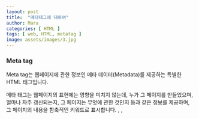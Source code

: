 ```yaml
---
layout: post
title:  "메타태그에 대하여"
author: Mara
categories: [ HTML ]
tags: [ web, HTML, metatag ]
image: assets/images/3.jpg
---
```

### Meta tag

Meta tag는 웹페이지에 관한 정보인 메타 데이터(Metadata)를 제공하는 특별한 HTML 태그입니다.

메타 태그는 웹페이지의 표현에는 영향을 미치지 않는데, 누가 그 페이지를 만들었으며, 얼마나 자주 갱신되는지, 그 페이지는 무엇에 관한 것인지 등과 같은 정보를 제공하며, 그 페이지의 내용을 함축적인 키워드로 표시합니다.  <base>, <link>, <script>, <style>, <title> 요소와 같은 다른 메타데이터 관련 요소들이 나타낼 수 없는 다양한 종류의 메타데이터를 제공할 때 사용되며, 이렇게 제공된 정보는 브라우저나 검색 엔진, 다른 웹 서비스에서 사용하게 됩니다.

메타태그는 반드시 <head>태그안에 쓰여야 하며 비어있는 요소 (empty element)로서 닫는 태그가 없습니다.
HTML에서는 <meta> 태그를 닫지 않지만, XHTML에서는 다음과 같이 반드시 태그를 닫아야만 합니다.

``
<meta charset="UTF-8" />
``

<meta charset>, <meta http-equiv>인 경우 <head> 안에 쓰고,  http-equiv가 인코딩 선언이 아닌 경우 <head> 내의 <noscript> 요소도 가능합니다. 만약 name 속성이나 http-equiv 속성이 명시되었다면 반드시 content 속성도 함께 명시되어야 하며, 반대로 두 속성이 명시되지 않았다면 content 속성 또한 명시될 수 없습니다.

HTML5에서는 <meta> 요소를 통해 웹 페이지에서 사용자가 볼 수 있는 영역인 뷰포트(viewport)를 제어할 수 있도록 name 속성에 viewport 속성값을 제공하고 있습니다.

일반적으로 아래와 같은 형태를 가지며 각 META 엘레멘트는 특성과 값의 짝으로 명시됩니다.
name 애트리뷰트는 특성을 지정하고 content 애트리뷰트는 그 특성의 값을 지정합니다.

<meta 속성="값" content="내용" />

[종류]

+ HTTP-Equivalent META Information
-서버측 환경설정과 관련된 정보를 싣고 있다.
-encoding, cashe 등 사용자 브라우저(user agent)의 구동 환경 정보를 담고 있다.


+ Arbitrary User-Specified META Information
-사용자와 관련된 정보를 표시한다.(인덱스를 위한 키워드 정보, 제작자 정보 등)


[속성형식]
charset : 페이지의 문자 인코딩을 선언합니다. 문자 인코딩의 표준 IANA MIME 이름을 값으로 가져야 합니다. 표준안은 특정 인코딩을 요구하지 않지만, 대신 다음을 제안합니다.
-UTF-8을 권장합니다.
-보안 위협을 방지하기 위해, ASCII와 호환되지 않는 인코딩을 사용하지 않아야 합니다. 해당되는 인코딩은 유해한 콘텐츠를 HTML의 일부로 판독할 수 있습니다. JIS_C6226-1983, JIS_X0212-1990, HZ-GB-2312, JOHAB, ISO-2022 계열과 EBCDIC 계열이 이에 해당합니다.

content : 특성의 값을 나타 냄. http-equiv, name 속성과 관련된 내용 구성을 위한 정보

http-equiv : HTTP 서버들에 보내는 문서별 HTTP 반응 메세지 헤더의 정보를 설정합니다. 특성의 이름(http-equiv(alent))에서 알 수 있듯이, 가능한 값은 특정 HTTP 헤더입니다. HTTP Response 의 Header Name
- content-security-policy
현재 페이지의 콘텐츠 정책을 정의할 수 있습니다. 대부분의 콘텐츠 정책은 허용하는 서버 출처와 스크립트 엔드포인트를 지정해 사이트 간 스크립트 공격 방어에 도움을 줍니다.
- refresh
다음 항목을 지정합니다.
content 특성에 양의 정숫값을 설정한 경우, 페이지를 새로 고칠 때까지의 초.
content 특성이 양의 정숫값을 가지고 그 뒤를 문자열 ;url=과 유효한 URL이 뒤따른다면, 페이지를 해당 URL로 보낼 때까지의 초.

name :메타정보의 이름으로 문서 레벨 메타데이터의 이름을 정의합니다. itemprop, http-equiv, charset 특성 중 하나라도 설정한 경우 사용해선 안됩니다. 메타데이터의 이름은 content 특성에 담긴 값과 연결됩니다. name 특성에 사용할 수 있는 값은 다음과 같습니다.
- application-name은 웹 페이지에서 구동 중인 애플리케이션의 이름을 정의합니다.
- author는 문서의 작성자를 정의합니다.
- description은 페이지의 내용에 대한 짧고 정확한 요약을 담습니다. Firefox, Opera 등 여러 브라우저는 즐겨찾기 페이지의 기본 설명 값으로 description 메타데이터를 사용합니다.
- generator는 페이지를 생성한 소프트웨어의 식별자를 담습니다.
- keywords는 페이지 콘텐츠와 관련된 키워드를 쉼표로 구분해 담습니다.
- referrer는 문서에서 시작하는 요청의 Referer HTTP 헤더를 통제합니다.
- theme-color는 사용자 에이전트가 페이지나 주위 사용자 인터페이스를 표시할 때 사용하면 좋을 색상을 추천합니다. content 특성은 유효한 CSS <color>를 값으로 가집니다.
- color-scheme은 문서와 호환되는 하나 이상의 색채 조합을 지정합니다. 브라우저는 이 정보에 더해 브라우저와 장치 사용자 설정을 통해 배경, 전경, 양식 컨트롤, 스크롤 바 등 대부분의 색상을 결정합니다. <meta name="color-scheme">의 주 용도는 문서의 "다크 모드"와 라이트 모드의 호환성, 그리고 둘 중 선호하는 쪽을 나타내는 것입니다.

이 외에도, name 특성은 WHATWG Wiki MetaExtensions 페이지에 나열된 확장형 값을 사용할 수도 있습니다. 페이지의 어떠한 항목도 공식적으로 인정받지 않았지만, 흔히 사용하는 값은 다음과 같습니다.

- creator는 단체, 협회 등 문서 생성자의 이름을 정의합니다. 다수가 존재할 경우 다수의 <meta> 태그를 사용해야 합니다.
- robots의 동의어인 googlebot은 Google의 색인 크롤러인 Googlebot만 인식합니다.
publisher는 문서를 출판한 자의 이름을 정의합니다. robots는 협조적인 크롤러, 또는 "로봇"의 동작을 지정합니다. 아래 표의 항목을 쉼표로 구분한 목록을 값으로 사용합니다.

- viewport는 뷰포트의 초기 사이즈에 대한 힌트를 제공합니다. 모바일 장치에서만 사용합니다.


1) 검색 엔진을 위한 키워드(keyword)를 정의하는 예

```
<meta name="keyword" content="HTML, meta, tag, element, reference">
```

2) 웹 페이지에 대한 설명(description)을 정의하는 예

```
<meta name="description" content="HTML meta tag page">
```

3) 문서의 저자(author)를 정의하는 예

```
<meta name="author" content="TCPSchool">
```

4) 5초 뒤에 다른 페이지로 리다이렉트(redirect)시키는 예

```
<meta http-equiv="refresh" content="5; url=http://www.samplesite.com">
```

5) 모든 장치에서 웹 사이트가 잘 보이도록 뷰포트(viewport)를 설정하는 예

```
<meta name="viewport" content="width=device-width, initial-scale=1.0">
```

HTML5에서는 <meta> 요소의 scheme 속성을 더 이상 지원하지 않으며, 문자셋(charset)을 손쉽게 정의할 수 있는 charset 속성이 새롭게 추가되었습니다.

```
HTML 4.01 : <meta http-equiv="content-type" content="text/html; charset=UTF-8">
HTML5     : <meta charset="UTF-8">
```
